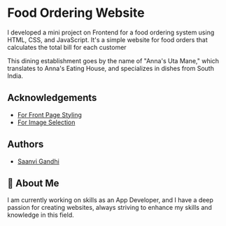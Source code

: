 # Food Ordering Website
I developed a mini project on Frontend for a food ordering system using HTML, CSS, and JavaScript.
It's a simple website for food orders that calculates the total bill for each customer

This dining establishment goes by the name of "Anna's Uta Mane," which translates to Anna's Eating House, and specializes in dishes from South India.
## Acknowledgements

 - [For Front Page Styling](https://youtu.be/q5zT3S6BWN8?si=Q3F1opzbFAR93qrG)
 - [For Image Selection](https://in.pinterest.com/)








## Authors

- [Saanvi Gandhi](https://github.com/Gandhisaanvi)


## 🚀 About Me
I am currently working on skills as an App Developer, and I have a deep passion for creating websites, always striving to enhance my skills and knowledge in this field.
